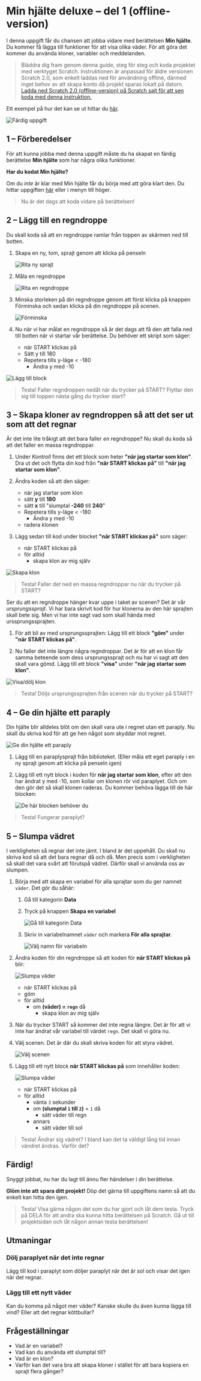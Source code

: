 # Min hjälte deluxe – del 1 (offline-version)

I denna uppgift får du chansen att jobba vidare med berättelsen **Min hjälte**. Du kommer få lägga till funktioner för att visa olika väder. För att göra det kommer du använda kloner, variabler och meddelanden.

 > Bläddra dig fram genom denna guide, steg för steg och koda projektet med verktyget Scratch.
  Instruktionen är anpassad för äldre versionen Scratch 2.0, som enkelt laddas ned för användning offline, därmed inget behov av att skapa konto då projekt sparas lokalt på datorn. <a href="https://scratch.mit.edu/download" target="_blank"> Ladda ned Scratch 2.0 (offline-version) på Scratch sajt för att sen koda med denna instruktion.</a>

Ett exempel på hur det kan se ut hittar du <a href="https://scratch.mit.edu/projects/203420852/" target="_blank">här</a>.

![Färdig uppgift](./färdig_uppgift.png)

## 1 – Förberedelser

För att kunna jobba med denna uppgift måste du ha skapat en färdig berättelse **Min hjälte** som har några olika funktioner.

**Har du kodat Min hjälte?**

Om du _inte_ är klar med Min hjälte får du börja med att göra klart den. Du hittar uppgiften [här](https://www.kodboken.se/start/skapa-berattelser/uppgifter-i-scratch/min-hjalte) eller i menyn till höger.

> Nu är det dags att koda vidare på berättelsen!

## 2 – Lägg till en regndroppe

Du skall koda så att en regndroppe ramlar från toppen av skärmen ned till botten.

1. Skapa en ny, tom, sprajt genom att klicka på penseln

   ![Rita ny sprajt](./rita_ny_sprajt.png)

2. Måla en regndroppe

   ![Rita en regndroppe](./rita_regndroppe.png)

3. Minska storleken på din regndroppe genom att först klicka på knappen Förminska och sedan klicka på din regndroppe på scenen.

   ![Förminska](./förminska.png)

4. Nu när vi har målat en regndroppe så är det dags att få den att falla ned till botten när vi startar vår berättelse. Du behöver ett skript som säger:

   * när START klickas på
   * Sätt y till 180
   * Repetera tills y-läge < -180
     * Ändra y med -10

![Lägg till block](./repetera_tills.png)

> Testa! Faller regndroppen nedåt när du trycker på START? Flyttar den sig till toppen nästa gång du trycker start?

## 3 – Skapa kloner av regndroppen så att det ser ut som att det regnar

Är det inte lite tråkigt att det bara faller _en_ regndroppe? Nu skall du koda så att det faller en massa regndroppar.

1. Under _Kontroll_ finns det ett block som heter **"när jag startar som klon"**. Dra ut det och flytta din kod från **"när START klickas på"** till **"när jag startar som klon"**.

2. Ändra koden så att den säger:

   * när jag startar som klon
   * sätt **y** till **180**
   * sätt **x** till "slumptal **-240** till **240**"
   * Repetera tills y-läge < -180
     * Ändra y med -10
   * radera klonen

3. Lägg sedan till kod under blocket **"när START klickas på"** som säger:

   * när START klickas på
   * för alltid
     * skapa klon av mig själv

![Skapa klon](./skapa_klon_1.png)

> Testa! Faller det ned en massa regndroppar nu när du trycker på START?

Ser du att en regndroppe hänger kvar uppe i taket av scenen? Det är vår _ursprungssprajt_. Vi har bara skrivit kod för hur klonerna av den här sprajten skall bete sig. Men vi har inte sagt vad som skall hända med urssprungssprajten.

1. För att bli av med ursprungssprajten: Lägg till ett block **"göm"** under **"när START klickas på"**.

2. Nu faller det inte längre några regndroppar. Det är för att en klon får samma beteende som dess ursprungssprajt och nu har vi sagt att den skall vara gömd. Lägg till ett block **"visa"** under **"när jag startar som klon"**.

![Visa/dölj klon](./skapa_klon_2.png)

> Testa! Döljs ursprungssprajten från scenen när du trycker på START?

## 4 – Ge din hjälte ett paraply

Din hjälte blir alldeles blöt om den skall vara ute i regnet utan ett paraply. Nu skall du skriva kod för att ge hen något som skyddar mot regnet.

![Ge din hjälte ett paraply](./paraply.gif)

1. Lägg till en paraplysprajt från biblioteket. (Eller måla ett eget paraply i en ny sprajt genom att klicka på penseln igen)

2. Lägg till ett nytt block i koden för **när jag startar som klon**, efter att den har ändrat y med -10, som kollar om klonen rör vid paraplyet. Och om den gör det så skall klonen raderas. Du kommer behöva lägga till de här blocken:

   ![De här blocken behöver du](./kollision.png)

> Testa! Fungerar paraplyt?

## 5 – Slumpa vädret

I verkligheten så regnar det inte jämt. I bland är det uppehåll. Du skall nu skriva kod så att det bara regnar då och då. Men precis som i verkligheten så skall det vara svårt att förutspå vädret. Därför skall vi använda oss av slumpen.

1. Börja med att skapa en variabel för alla sprajtar som du ger namnet `väder`. Det gör du såhär:

   1. Gå till kategorin **Data**
   2. Tryck på knappen **Skapa en variabel**

      ![Gå till kategorin Data](./variabel_1.png)

   3. Skriv in variabelnamnet `väder` och markera **För alla sprajtar**.

      ![Välj namn för variabeln](./variabel_2.png)

2. Ändra koden för din regndroppe så att koden för **när START klickas på** blir:

   ![Slumpa väder](./slumpa_väder_1.png)

   * när START klickas på
   * göm
   * för alltid
     * om **(väder) = `regn`** då
       * skapa klon av mig själv

3. När du trycker START så kommer det inte regna längre. Det är för att vi inte har ändrat vår variabel till värdet `regn`. Det skall vi göra nu.

4. Välj scenen. Det är där du skall skriva koden för att styra vädret.

   ![Välj scenen](./scen.png)

5. Lägg till ett nytt block **när START klickas på** som innehåller koden:

   ![Slumpa väder](./slumpa_väder_2.png)

   * när START klickas på
   * för alltid
     * vänta `3` sekunder
     * om **(slumptal `1` till `2`)** = `1` då
       * sätt väder till regn
     * annars
       * sätt väder till sol

> Testa! Ändrar sig vädret? I bland kan det ta väldigt lång tid innan vändret ändras. Varför det?

## Färdig!

Snyggt jobbat, nu har du lagt till ännu fler händelser i din berättelse.

**Glöm inte att spara ditt projekt!** Döp det gärna till uppgiftens namn så att du enkelt kan hitta den igen.

> Testa! Visa gärna någon det som du har gjort och låt dem testa. Tryck på DELA för att andra ska kunna hitta berättelsen på Scratch. Gå ut till projektsidan och låt någon annan testa berättelsen!

## Utmaningar

### Dölj paraplyet när det inte regnar

Lägg till kod i paraplyt som döljer paraplyt när det är sol och visar det igen när det regnar.

### Lägg till ett nytt väder

Kan du komma på något mer väder? Kanske skulle du även kunna lägga till vind? Eller att det regnar köttbullar?

## Frågeställningar

* Vad är en variabel?
* Vad kan du använda ett slumptal till?
* Vad är en klon?
* Varför kan det vara bra att skapa kloner i stället för att bara kopiera en sprajt flera gånger?
